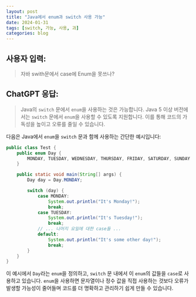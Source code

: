 ```yaml
---
layout: post
title: "Java에서 enum과 switch 사용 가능"
date: 2024-01-31
tags: [switch, 가능, 사용, 과]
categories: blog
---
```


## 사용자 입력:
> 자바 swith문에서 case에 Enum을 못쓰나?

## ChatGPT 응답:
> Java의 `switch` 문에서 `enum`을 사용하는 것은 가능합니다. Java 5 이상 버전에서는 `switch` 문에서 `enum`을 사용할 수 있도록 지원합니다. 이를 통해 코드의 가독성을 높이고 오류를 줄일 수 있습니다.

다음은 Java에서 `enum`을 `switch` 문과 함께 사용하는 간단한 예시입니다:

```java
public class Test {
    public enum Day {
        MONDAY, TUESDAY, WEDNESDAY, THURSDAY, FRIDAY, SATURDAY, SUNDAY
    }

    public static void main(String[] args) {
        Day day = Day.MONDAY;

        switch (day) {
            case MONDAY:
                System.out.println("It's Monday!");
                break;
            case TUESDAY:
                System.out.println("It's Tuesday!");
                break;
            // ... 나머지 요일에 대한 case들 ...
            default:
                System.out.println("It's some other day!");
                break;
        }
    }
}
```

이 예시에서 `Day`라는 `enum`을 정의하고, `switch` 문 내에서 이 `enum`의 값들을 `case`로 사용하고 있습니다. `enum`을 사용하면 문자열이나 정수 값을 직접 사용하는 것보다 오류가 발생할 가능성이 줄어들며 코드를 더 명확하고 관리하기 쉽게 만들 수 있습니다.

